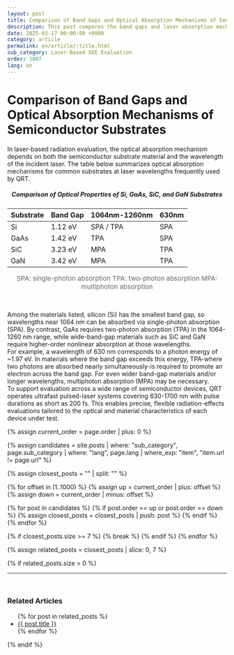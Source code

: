 ```yaml
---
layout: post
title: Comparison of Band Gaps and Optical Absorption Mechanisms of Semiconductor Substrates
description: This post compares the band gaps and laser absorption mechanisms (SPA, TPA, MPA) of semiconductor substrates such as Si, GaAs, SiC, and GaN. QRT provides flexible radiation evaluation using ultra-short pulsed lasers across a wide wavelength range (630nm-1700nm).
date: 2025-03-17 00:00:00 +0900
category: article
permalink: en/article/:title.html
sub_category: Laser-Based SEE Evaluation
order: 1007
lang: en
---
```


# Comparison of Band Gaps and Optical Absorption Mechanisms of Semiconductor Substrates

In laser-based radiation evaluation, the optical absorption mechanism depends on both the semiconductor substrate material and the wavelength of the incident laser.
The table below summarizes optical absorption mechanisms for common substrates at laser wavelengths frequently used by QRT.

<div align="center"> 
<h5>Comparison of Optical Properties of Si, GaAs, SiC, and GaN Substrates</h5>
</div>

<div align="center">

| Substrate | Band Gap | 1064nm-1260nm | 630nm |
|-----------|----------|----------------|--------|
| Si        | 1.12 eV  | SPA / TPA      | SPA    |
| GaAs      | 1.42 eV  | TPA            | SPA    |
| SiC       | 3.23 eV  | MPA            | TPA    |
| GaN       | 3.42 eV  | MPA            | TPA    |

<p align="center" style="color: #666666; font-size:15px;">
SPA: single-photon absorption  
TPA: two-photon absorption  
MPA: multiphoton absorption  
</p>

</div>

<br>

Among the materials listed, silicon (Si) has the smallest band gap, so wavelengths near 1064 nm can be absorbed via single-photon absorption (SPA).
By contrast, GaAs requires two-photon absorption (TPA) in the 1064-1260 nm range, while wide-band-gap materials such as SiC and GaN require higher-order nonlinear absorption at those wavelengths.
<br>
For example, a wavelength of 630 nm corresponds to a photon energy of ~1.97 eV.
In materials where the band gap exceeds this energy, TPA-where two photons are absorbed nearly simultaneously-is required to promote an electron across the band gap.
For even wider band-gap materials and/or longer wavelengths, multiphoton absorption (MPA) may be necessary.
<br>
To support evaluation across a wide range of semiconductor devices, QRT operates ultrafast pulsed-laser systems covering 630-1700 nm with pulse durations as short as 200 fs.
This enables precise, flexible radiation-effects evaluations tailored to the optical and material characteristics of each device under test.


<!-- 관련 글 자동화 -->
{% assign current_order = page.order | plus: 0 %}

{% assign candidates = site.posts 
  | where: "sub_category", page.sub_category 
  | where: "lang", page.lang 
  | where_exp: "item", "item.url != page.url" 
%}

{% assign closest_posts = "" | split: "" %}

{% for offset in (1..1000) %}
  {% assign up = current_order | plus: offset %}
  {% assign down = current_order | minus: offset %}

  {% for post in candidates %}
    {% if post.order == up or post.order == down %}
      {% assign closest_posts = closest_posts | push: post %}
    {% endif %}
  {% endfor %}

  {% if closest_posts.size >= 7 %}
    {% break %}
  {% endif %}
{% endfor %}

{% assign related_posts = closest_posts | slice: 0, 7 %}

{% if related_posts.size > 0 %}
  <hr>
  <br>
  <h3>Related Articles</h3>
  <ul>
    {% for post in related_posts %}
      <li><a href="{{ post.url }}">{{ post.title }}</a></li>
    {% endfor %}
  </ul>
{% endif %}
